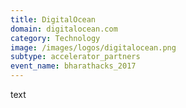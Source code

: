 ```yaml
---
title: DigitalOcean
domain: digitalocean.com
category: Technology
image: /images/logos/digitalocean.png
subtype: accelerator_partners
event_name: bharathacks_2017
---
```


text